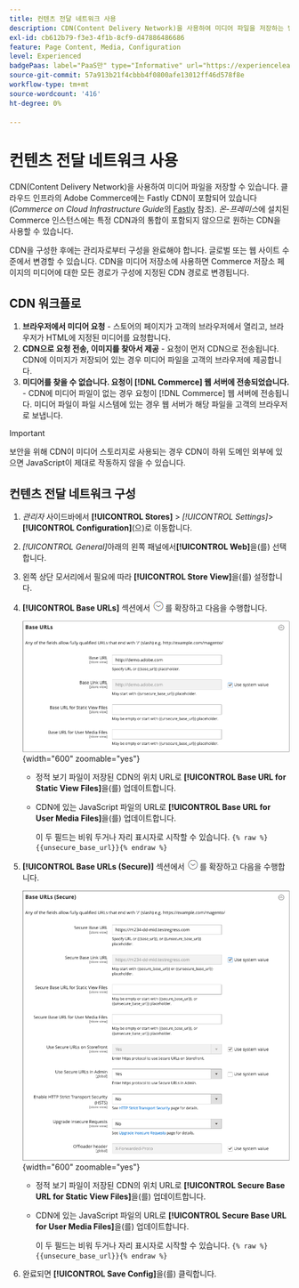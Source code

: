 ```yaml
---
title: 컨텐츠 전달 네트워크 사용
description: CDN(Content Delivery Network)을 사용하여 미디어 파일을 저장하는 방법을 알아봅니다.
exl-id: cb612b79-f3e3-4f1b-8cf9-d47886486686
feature: Page Content, Media, Configuration
level: Experienced
badgePaas: label="PaaS만" type="Informative" url="https://experienceleague.adobe.com/ko/docs/commerce/user-guides/product-solutions" tooltip="Adobe Commerce 온 클라우드 프로젝트(Adobe 관리 PaaS 인프라) 및 온프레미스 프로젝트에만 적용됩니다."
source-git-commit: 57a913b21f4cbbb4f0800afe13012ff46d578f8e
workflow-type: tm+mt
source-wordcount: '416'
ht-degree: 0%

---
```


# 컨텐츠 전달 네트워크 사용

CDN(Content Delivery Network)을 사용하여 미디어 파일을 저장할 수 있습니다. 클라우드 인프라의 Adobe Commerce에는 Fastly CDN이 포함되어 있습니다(_Commerce on Cloud Infrastructure Guide_&#x200B;의 [Fastly](https://experienceleague.adobe.com/docs/commerce-cloud-service/user-guide/cdn/fastly.html?lang=ko) 참조). _온-프레미스_&#x200B;에 설치된 Commerce 인스턴스에는 특정 CDN과의 통합이 포함되지 않으므로 원하는 CDN을 사용할 수 있습니다.

CDN을 구성한 후에는 관리자로부터 구성을 완료해야 합니다. 글로벌 또는 웹 사이트 수준에서 변경할 수 있습니다. CDN을 미디어 저장소에 사용하면 Commerce 저장소 페이지의 미디어에 대한 모든 경로가 구성에 지정된 CDN 경로로 변경됩니다.

## CDN 워크플로

1. **브라우저에서 미디어 요청** - 스토어의 페이지가 고객의 브라우저에서 열리고, 브라우저가 HTML에 지정된 미디어를 요청합니다.
1. **CDN으로 요청 전송, 이미지를 찾아서 제공** - 요청이 먼저 CDN으로 전송됩니다. CDN에 이미지가 저장되어 있는 경우 미디어 파일을 고객의 브라우저에 제공합니다.
1. **미디어를 찾을 수 없습니다. 요청이 [!DNL Commerce] 웹 서버에 전송되었습니다.** - CDN에 미디어 파일이 없는 경우 요청이 [!DNL Commerce] 웹 서버에 전송됩니다. 미디어 파일이 파일 시스템에 있는 경우 웹 서버가 해당 파일을 고객의 브라우저로 보냅니다.

>[!IMPORTANT]
>
>보안을 위해 CDN이 미디어 스토리지로 사용되는 경우 CDN이 하위 도메인 외부에 있으면 JavaScript이 제대로 작동하지 않을 수 있습니다.

## 컨텐츠 전달 네트워크 구성

1. _관리자_ 사이드바에서 **[!UICONTROL Stores]** > _[!UICONTROL Settings]_>**[!UICONTROL Configuration]**(으)로 이동합니다.

1. _[!UICONTROL General]_&#x200B;아래의 왼쪽 패널에서&#x200B;**[!UICONTROL Web]**&#x200B;을(를) 선택합니다.

1. 왼쪽 상단 모서리에서 필요에 따라 **[!UICONTROL Store View]**&#x200B;을(를) 설정합니다.

1. **[!UICONTROL Base URLs]** 섹션에서 ![확장 선택기](../assets/icon-display-expand.png)를 확장하고 다음을 수행합니다.

   ![일반 구성 - 웹 기반 URL](./assets/web-base-urls.png){width="600" zoomable="yes"}

   - 정적 보기 파일이 저장된 CDN의 위치 URL로 **[!UICONTROL Base URL for Static View Files]**&#x200B;을(를) 업데이트합니다.

   - CDN에 있는 JavaScript 파일의 URL로 **[!UICONTROL Base URL for User Media Files]**&#x200B;을(를) 업데이트합니다.

     이 두 필드는 비워 두거나 자리 표시자로 시작할 수 있습니다. `{% raw %}{{unsecure_base_url}}{% endraw %}`

1. **[!UICONTROL Base URLs (Secure)]** 섹션에서 ![확장 선택기](../assets/icon-display-expand.png)를 확장하고 다음을 수행합니다.

   ![일반 구성 - 웹 기반 URL(보안)](./assets/web-base-urls-secure.png){width="600" zoomable="yes"}

   - 정적 보기 파일이 저장된 CDN의 위치 URL로 **[!UICONTROL Secure Base URL for Static View Files]**&#x200B;을(를) 업데이트합니다.

   - CDN에 있는 JavaScript 파일의 URL로 **[!UICONTROL Secure Base URL for User Media Files]**&#x200B;을(를) 업데이트합니다.

     이 두 필드는 비워 두거나 자리 표시자로 시작할 수 있습니다. `{% raw %}{{unsecure_base_url}}{% endraw %}`

1. 완료되면 **[!UICONTROL Save Config]**&#x200B;을(를) 클릭합니다.
